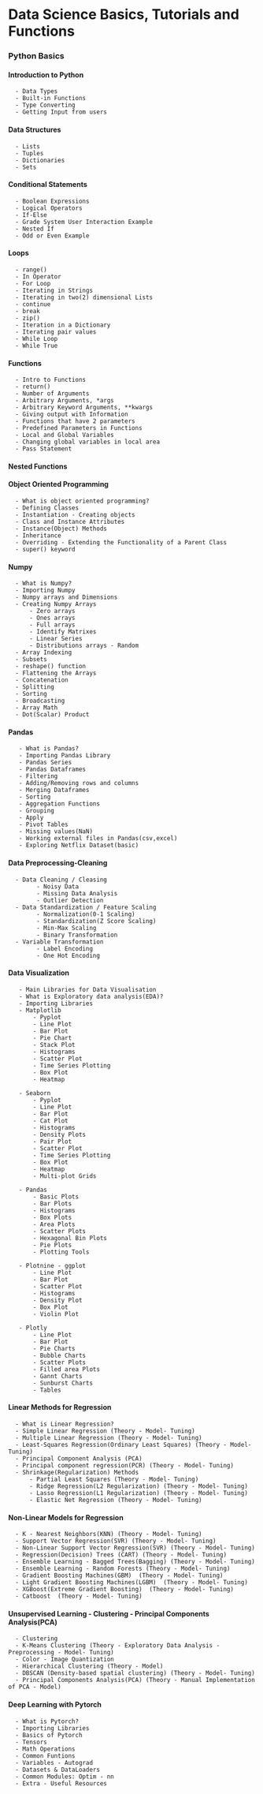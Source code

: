 # Data Science Basics, Tutorials and Functions

### Python Basics

#### Introduction to Python

      - Data Types
      - Built-in Functions
      - Type Converting
      - Getting Input from users

#### Data Structures

      - Lists
      - Tuples
      - Dictionaries
      - Sets

#### Conditional Statements

      - Boolean Expressions
      - Logical Operators
      - If-Else
      - Grade System User Interaction Example
      - Nested If
      - Odd or Even Example

#### Loops

      - range()
      - In Operator
      - For Loop
      - Iterating in Strings
      - Iterating in two(2) dimensional Lists
      - continue
      - break
      - zip()
      - Iteration in a Dictionary
      - Iterating pair values
      - While Loop
      - While True

#### Functions

      - Intro to Functions
      - return()
      - Number of Arguments
      - Arbitrary Arguments, *args
      - Arbitrary Keyword Arguments, **kwargs
      - Giving output with Information
      - Functions that have 2 parameters
      - Predefined Parameters in Functions
      - Local and Global Variables
      - Changing global variables in local area
      - Pass Statement
     
#### Nested Functions      

#### Object Oriented Programming      
      
      - What is object oriented programming?
      - Defining Classes
      - Instantiation - Creating objects
      - Class and Instance Attributes
      - Instance(Object) Methods
      - Inheritance
      - Overriding - Extending the Functionality of a Parent Class
      - super() keyword
   
#### Numpy

      - What is Numpy?
      - Importing Numpy
      - Numpy arrays and Dimensions
      - Creating Numpy Arrays
          - Zero arrays
          - Ones arrays
          - Full arrays
          - Identify Matrixes
          - Linear Series
          - Distributions arrays - Random
      - Array Indexing
      - Subsets
      - reshape() function
      - Flattening the Arrays
      - Concatenation
      - Splitting
      - Sorting
      - Broadcasting
      - Array Math
      - Dot(Scalar) Product
   
 #### Pandas
 
       - What is Pandas?
       - Importing Pandas Library
       - Pandas Series
       - Pandas Dataframes
       - Filtering
       - Adding/Removing rows and columns
       - Merging Dataframes
       - Sorting
       - Aggregation Functions
       - Grouping
       - Apply
       - Pivot Tables
       - Missing values(NaN)
       - Working external files in Pandas(csv,excel)
       - Exploring Netflix Dataset(basic)

  #### Data Preprocessing-Cleaning
  
      - Data Cleaning / Cleasing
            - Noisy Data
            - Missing Data Analysis
            - Outlier Detection
      - Data Standardization / Feature Scaling
            - Normalization(0-1 Scaling)
            - Standardization(Z Score Scaling)
            - Min-Max Scaling
            - Binary Transformation
      - Variable Transformation
            - Label Encoding
            - One Hot Encoding


  #### Data Visualization

       - Main Libraries for Data Visualisation
       - What is Exploratory data analysis(EDA)?
       - Importing Libraries
       - Matplotlib
           - Pyplot
           - Line Plot
           - Bar Plot
           - Pie Chart
           - Stack Plot
           - Histograms
           - Scatter Plot
           - Time Series Plotting
           - Box Plot 
           - Heatmap
       
       - Seaborn
           - Pyplot
           - Line Plot
           - Bar Plot
           - Cat Plot
           - Histograms
           - Density Plots
           - Pair Plot
           - Scatter Plot
           - Time Series Plotting
           - Box Plot
           - Heatmap
           - Multi-plot Grids
          
       - Pandas
           - Basic Plots
           - Bar Plots
           - Histograms
           - Box Plots
           - Area Plots
           - Scatter Plots
           - Hexagonal Bin Plots
           - Pie Plots
           - Plotting Tools
       
       - Plotnine - ggplot
           - Line Plot
           - Bar Plot
           - Scatter Plot
           - Histograms
           - Density Plot
           - Box Plot
           - Violin Plot
       
       - Plotly
           - Line Plot
           - Bar Plot
           - Pie Charts
           - Bubble Charts
           - Scatter Plots
           - Filled area Plots
           - Gannt Charts
           - Sunburst Charts
           - Tables
       
     
   #### Linear Methods for Regression
   
      - What is Linear Regression?
      - Simple Linear Regression (Theory - Model- Tuning)
      - Multiple Linear Regression (Theory - Model- Tuning)
      - Least-Squares Regression(Ordinary Least Squares) (Theory - Model- Tuning)
      - Principal Component Analysis (PCA) 
      - Principal component regression(PCR) (Theory - Model- Tuning)
      - Shrinkage(Regularization) Methods
          - Partial Least Squares (Theory - Model- Tuning)
          - Ridge Regression(L2 Regularization) (Theory - Model- Tuning)
          - Lasso Regression(L1 Regularization) (Theory - Model- Tuning)
          - Elastic Net Regression (Theory - Model- Tuning)
  
  #### Non-Linear Models for Regression

      - K - Nearest Neighbors(KNN) (Theory - Model- Tuning)
      - Support Vector Regression(SVR) (Theory - Model- Tuning)
      - Non-Linear Support Vector Regression(SVR) (Theory - Model- Tuning)
      - Regression(Decision) Trees (CART) (Theory - Model- Tuning)
      - Ensemble Learning - Bagged Trees(Bagging) (Theory - Model- Tuning)
      - Ensemble Learning - Random Forests (Theory - Model- Tuning)
      - Gradient Boosting Machines(GBM)  (Theory - Model- Tuning)
      - Light Gradient Boosting Machines(LGBM)  (Theory - Model- Tuning)
      - XGBoost(Extreme Gradient Boosting)  (Theory - Model- Tuning)
      - Catboost  (Theory - Model- Tuning)

   #### Unsupervised Learning - Clustering - Principal Components Analysis(PCA)

      - Clustering
      - K-Means Clustering (Theory - Exploratory Data Analysis - Preprocessing - Model- Tuning)
      - Color - Image Quantization
      - Hierarchical Clustering (Theory - Model)
      - DBSCAN (Density-based spatial clustering) (Theory - Model- Tuning)
      - Principal Components Analysis(PCA) (Theory - Manual Implementation of PCA - Model)   

   #### Deep Learning with Pytorch 
       
      - What is Pytorch?
      - Importing Libraries
      - Basics of Pytorch
      - Tensors
      - Math Operations
      - Common Funtions
      - Variables - Autograd
      - Datasets & DataLoaders
      - Common Modules: Optim - nn
      - Extra - Useful Resources
